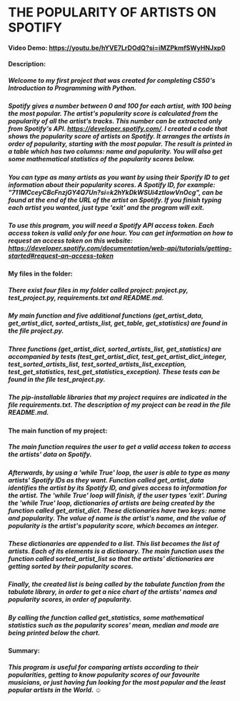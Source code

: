 # THE POPULARITY OF ARTISTS ON SPOTIFY
#### Video Demo: <https://youtu.be/hYVE7LrDOdQ?si=iMZPkmfSWyHNJxp0>
#### Description:

##### Welcome to my first project that was created for completing CS50's Introduction to Programming with Python.
##### Spotify gives a number between 0 and 100 for each artist, with 100 being the most popular. The artist's popularity score is calculated from the popularity of all the artist's tracks. This number can be extracted only from Spotify's API. <https://developer.spotify.com/>. I created a code that shows the popularity score of artists on Spotify. It arranges the artists in order of popularity, starting with the most popular. The result is printed in a table which has two columns: name and popularity. You will also get some mathematical statistics of the popularity scores below.

##### You can type as many artists as you want by using their Sporify ID to get information about their popularity scores. A Spotify ID, for example: "711MCceyCBcFnzjGY4Q7Un?si=k2hYkDkWSUi4ztlowVnOcg", can be found at the end of the URL of the artist on Spotify. If you finish typing each artist you wanted, just type 'exit' and the program will exit.

##### To use this program, you will need a Spotify API access token. Each access token is valid only for one hour. You can get information on how to request an access token on this website: <https://developer.spotify.com/documentation/web-api/tutorials/getting-started#request-an-access-token>

#### My files in the folder:

##### There exist four files in my folder called project: project.py, test_project.py, requirements.txt and README.md.

##### My main function and five additional functions (get_artist_data, get_artist_dict, sorted_artists_list, get_table, get_statistics) are found in the file project.py.

##### Three functions (get_artist_dict, sorted_artists_list, get_statistics) are accompanied by tests (test_get_artist_dict, test_get_artist_dict_integer, test_sorted_artists_list, test_sorted_artists_list_exception, test_get_statistics, test_get_statistics_exception). These tests can be found in the file test_project.py.

##### The pip-installable libraries that my project requires are indicated in the file requirements.txt. The description of my project can be read in the file README.md.

#### The main function of my project:

##### The main function requires the user to get a valid access token to access the artists' data on Spotify.

##### Afterwards, by using a 'while True' loop, the user is able to type as many artists' Spotify IDs as they want. Function called get_artist_data identifies the artist by its Spotify ID, and gives access to information for the artist. The 'while True' loop will finish, if the user types 'exit'. During the 'while True' loop, dictionaries of artists are being created by the function called get_artist_dict. These dictionaries have two keys: name and popularity. The value of name is the artist's name, and the value of popularity is the artist's popularity score, which becomes an integer.

##### These dictionaries are appended to a list. This list becomes the list of artists. Each of its elements is a dictionary. The main function uses the function called sorted_artist_list so that the artists' dictionaries are getting sorted by their popularity scores.

##### Finally, the created list is being called by the tabulate function from the tabulate library, in order to get a nice chart of the artists' names and popularity scores, in order of popularity.

##### By calling the function called get_statistics, some mathematical statistics such as the popularity scores' mean, median and mode are being printed below the chart.

#### Summary:

##### This program is useful for comparing artists according to their popularities, getting to know popularity scores of our favourite musicians, or just having fun looking for the most popular and the least popular artists in the World. ☺️
